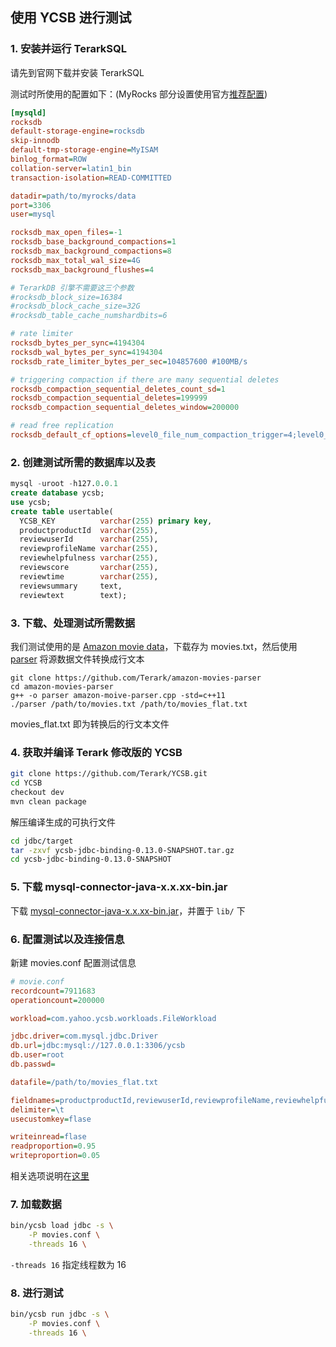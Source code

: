 ## 使用 YCSB 进行测试

### 1. 安装并运行 TerarkSQL

请先到官网下载并安装 TerarkSQL

测试时所使用的配置如下：(MyRocks 部分设置使用官方[推荐配置](https://github.com/facebook/mysql-5.6/wiki/my.cnf-tuning))
```ini
[mysqld]
rocksdb
default-storage-engine=rocksdb
skip-innodb
default-tmp-storage-engine=MyISAM
binlog_format=ROW
collation-server=latin1_bin
transaction-isolation=READ-COMMITTED

datadir=path/to/myrocks/data
port=3306
user=mysql

rocksdb_max_open_files=-1
rocksdb_base_background_compactions=1
rocksdb_max_background_compactions=8
rocksdb_max_total_wal_size=4G
rocksdb_max_background_flushes=4

# TerarkDB 引擎不需要这三个参数
#rocksdb_block_size=16384
#rocksdb_block_cache_size=32G
#rocksdb_table_cache_numshardbits=6

# rate limiter
rocksdb_bytes_per_sync=4194304
rocksdb_wal_bytes_per_sync=4194304
rocksdb_rate_limiter_bytes_per_sec=104857600 #100MB/s

# triggering compaction if there are many sequential deletes
rocksdb_compaction_sequential_deletes_count_sd=1
rocksdb_compaction_sequential_deletes=199999
rocksdb_compaction_sequential_deletes_window=200000

# read free replication
rocksdb_default_cf_options=level0_file_num_compaction_trigger=4;level0_slowdown_writes_trigger=10;level0_stop_writes_trigger=15;memtable_prefix_bloom_size_ratio=0.05;
```

### 2. 创建测试所需的数据库以及表
```sql
mysql -uroot -h127.0.0.1
create database ycsb;
use ycsb;
create table usertable(
  YCSB_KEY          varchar(255) primary key,
  productproductId  varchar(255),
  reviewuserId      varchar(255),
  reviewprofileName varchar(255),
  reviewhelpfulness varchar(255),
  reviewscore       varchar(255),
  reviewtime        varchar(255),
  reviewsummary     text,
  reviewtext        text);
```

### 3. 下载、处理测试所需数据
我们测试使用的是 [Amazon movie data](https://snap.stanford.edu/data/web-Movies.html)，下载存为 movies.txt，然后使用 [parser](https://github.com/Terark/amazon-movies-parser.git) 将源数据文件转换成行文本
```
git clone https://github.com/Terark/amazon-movies-parser
cd amazon-movies-parser
g++ -o parser amazon-moive-parser.cpp -std=c++11
./parser /path/to/movies.txt /path/to/movies_flat.txt
```
movies_flat.txt 即为转换后的行文本文件

### 4. 获取并编译 Terark 修改版的 YCSB
```bash
git clone https://github.com/Terark/YCSB.git
cd YCSB
checkout dev
mvn clean package
```

解压编译生成的可执行文件
```bash
cd jdbc/target
tar -zxvf ycsb-jdbc-binding-0.13.0-SNAPSHOT.tar.gz
cd ycsb-jdbc-binding-0.13.0-SNAPSHOT
```
### 5. 下载 mysql-connector-java-x.x.xx-bin.jar
下载 [mysql-connector-java-x.x.xx-bin.jar](https://dev.mysql.com/downloads/connector/j/5.1.html)，并置于 `lib/` 下

### 6. 配置测试以及连接信息
新建 movies.conf 配置测试信息
```ini
# movie.conf
recordcount=7911683
operationcount=200000

workload=com.yahoo.ycsb.workloads.FileWorkload

jdbc.driver=com.mysql.jdbc.Driver
db.url=jdbc:mysql://127.0.0.1:3306/ycsb
db.user=root
db.passwd=

datafile=/path/to/movies_flat.txt

fieldnames=productproductId,reviewuserId,reviewprofileName,reviewhelpfulness,reviewscore,reviewtime,reviewsummary,reviewtext
delimiter=\t
usecustomkey=flase

writeinread=flase
readproportion=0.95
writeproportion=0.05
```
相关选项说明在[这里](https://github.com/Terark/YCSB/blob/dev/README-terark.md)

### 7. 加载数据
```bash
bin/ycsb load jdbc -s \
    -P movies.conf \
    -threads 16 \
```
`-threads 16` 指定线程数为 16

### 8. 进行测试
```bash
bin/ycsb run jdbc -s \
    -P movies.conf \
    -threads 16 \
```

